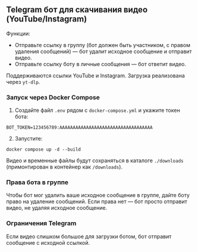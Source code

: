 ## Telegram бот для скачивания видео (YouTube/Instagram)

Функции:
- Отправьте ссылку в группу (бот должен быть участником, с правом удаления сообщений) — бот удалит исходное сообщение и отправит видео.
- Отправьте ссылку боту в личные сообщения — бот ответит видео.

Поддерживаются ссылки YouTube и Instagram. Загрузка реализована через `yt-dlp`.

### Запуск через Docker Compose

1) Создайте файл `.env` рядом с `docker-compose.yml` и укажите токен бота:

```
BOT_TOKEN=123456789:AAAAAAAAAAAAAAAAAAAAAAAAAAAAAAAAAAA
```

2) Запустите:

```
docker compose up -d --build
```

Видео и временные файлы будут сохраняться в каталоге `./downloads` (примонтирован в контейнер как `/downloads`).

### Права бота в группе
Чтобы бот мог удалить ваше исходное сообщение в группе, дайте боту право на удаление сообщений. Если права нет — бот просто отправит видео, не удаляя исходное сообщение.

### Ограничения Telegram
Если видео слишком большое для загрузки ботом, бот отправит сообщение с исходной ссылкой.